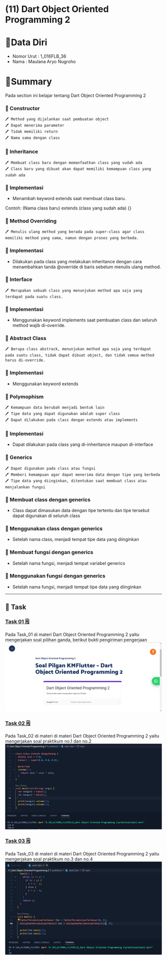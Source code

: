 # (11) Dart Object Oriented Programming 2

# 👨Data Diri
- Nomor Urut : 1_016FLB_36
- Nama : Maulana Aryo Nugroho

# 📔Summary
Pada section ini belajar tentang Dart Object Oriented Programming 2

### 📗 Constructor
~~~
🖊️ Method yang dijalankan saat pembuatan object
🖊️ Dapat menerima parameter
🖊️ Tidak memiliki return
🖊️ Nama sama dengan class
~~~

### 📘 Inheritance
~~~ 
🖊️ Membuat class baru dengan memanfaatkan class yang sudah ada
🖊️ Class baru yang dibuat akan dapat memiliki kemampuan class yang sudah ada
~~~
### 📖 Implementasi
- Menambah keyword extends saat membuat class baru.

Contoh: (Nama class baru) extends (class yang sudah ada) {}

### 📙 Method Overriding
~~~
🖊️ Menulis ulang method yang berada pada super-class agar class memiliki method yang sama, namun dengan proses yang berbeda.
~~~

### 📖 Implementasi
- Dilakukan pada class yang melakukan inheritance dengan cara menambahkan tanda @override di baris sebelum menulis ulang method.

### 📗 Interface
~~~
🖊️ Merupakan sebuah class yang menunjukan method apa saja yang terdapat pada suatu class.
~~~

### 📖 Implementasi
- Menggunakan keyword implements saat pembuatan class dan seluruh method wajib di-override.

### 📘 Abstract Class
~~~
🖊️ Berupa class abstrack, menunjukan method apa saja yang terdapat pada suatu class, tidak dapat dibuat object, dan tidak semua method harus di-override.
~~~

### 📖 Implementasi
- Menggunakan keyword extends

### 📙 Polymophism
~~~
🖊️ Kemampuan data berubah menjadi bentuk lain
🖊️ Tipe data yang dapat digunakan adalah super class
🖊️ Dapat dilakukan pada class dengan extends atau implements
~~~

### 📖 Implementasi
- Dapat dilakukan pada class yang di-inheritance maupun di-interface

### 📗 Generics
~~~
🖊️ Dapat digunakan pada class atau fungsi
🖊️ Memberi kemampuan agar dapat menerima data dengan tipe yang berbeda
🖊️ Tipe data yang diinginkan, ditentukan saat membuat class atau menjalankan fungsi
~~~

### 📖 Membuat class dengan generics
- Class dapat dimasukan data dengan tipe tertentu dan tipe tersebut dapat digunakan di seluruh class

### 📖 Menggunakan class dengan generics
- Setelah nama class, menjadi tempat tipe data yang diinginkan

### 📖 Membuat fungsi dengan generics
- Setelah nama fungsi, menjadi tempat variabel generics

### 📖 Menggunakan fungsi dengan generics
- Setelah nama fungsi, menjadi tempat tipe data yang diinginkan

---
## 📒 Task
### [Task 01 🗒](#descriptive-)
Pada Task_01 di materi Dart Object Oriented Programming 2 yaitu mengerjakan soal pilihan ganda, berikut bukti pengiriman pengerjaan
![image](/11_Dart%20Object%20Oriented%20Programming%202/screenshot/image_01.png)

### [Task 02 🗒](#descriptive-)
Pada Task_02 di materi di materi Dart Object Oriented Programming 2 yaitu mengerjakan soal praktikum no.1 dan no.2
![image](/11_Dart%20Object%20Oriented%20Programming%202/screenshot/image_02.png)

### [Task 03 🗒](#descriptive-)
Pada Task_03 di materi di materi Dart Object Oriented Programming 2 yaitu mengerjakan soal praktikum no.3 dan no.4
![image](/11_Dart%20Object%20Oriented%20Programming%202/screenshot/image_03.png)